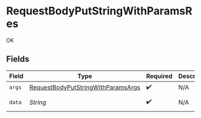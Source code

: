 # RequestBodyPutStringWithParamsRes

OK


## Fields

| Field                                                                                               | Type                                                                                                | Required                                                                                            | Description                                                                                         | Example                                                                                             |
| --------------------------------------------------------------------------------------------------- | --------------------------------------------------------------------------------------------------- | --------------------------------------------------------------------------------------------------- | --------------------------------------------------------------------------------------------------- | --------------------------------------------------------------------------------------------------- |
| `args`                                                                                              | [RequestBodyPutStringWithParamsArgs](../../models/operations/RequestBodyPutStringWithParamsArgs.md) | :heavy_check_mark:                                                                                  | N/A                                                                                                 |                                                                                                     |
| `data`                                                                                              | *String*                                                                                            | :heavy_check_mark:                                                                                  | N/A                                                                                                 | Hello world                                                                                         |